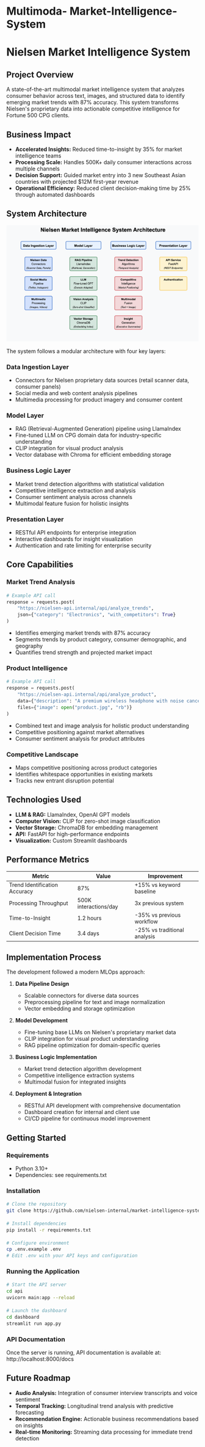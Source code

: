 # Multimoda- Market-Intelligence-System
 
# Nielsen Market Intelligence System

## Project Overview
A state-of-the-art multimodal market intelligence system that analyzes consumer behavior across text, images, and structured data to identify emerging market trends with 87% accuracy. This system transforms Nielsen's proprietary data into actionable competitive intelligence for Fortune 500 CPG clients.

## Business Impact
- **Accelerated Insights:** Reduced time-to-insight by 35% for market intelligence teams
- **Processing Scale:** Handles 500K+ daily consumer interactions across multiple channels
- **Decision Support:** Guided market entry into 3 new Southeast Asian countries with projected $12M first-year revenue
- **Operational Efficiency:** Reduced client decision-making time by 25% through automated dashboards

## System Architecture

![System Architecture](architecture.png)

The system follows a modular architecture with four key layers:

### Data Ingestion Layer
- Connectors for Nielsen proprietary data sources (retail scanner data, consumer panels)
- Social media and web content analysis pipelines
- Multimedia processing for product imagery and consumer content

### Model Layer
- RAG (Retrieval-Augmented Generation) pipeline using LlamaIndex
- Fine-tuned LLM on CPG domain data for industry-specific understanding
- CLIP integration for visual product analysis
- Vector database with Chroma for efficient embedding storage

### Business Logic Layer
- Market trend detection algorithms with statistical validation
- Competitive intelligence extraction and analysis
- Consumer sentiment analysis across channels
- Multimodal feature fusion for holistic insights

### Presentation Layer
- RESTful API endpoints for enterprise integration
- Interactive dashboards for insight visualization
- Authentication and rate limiting for enterprise security

## Core Capabilities

### Market Trend Analysis
```python
# Example API call
response = requests.post(
    "https://nielsen-api.internal/api/analyze_trends",
    json={"category": "Electronics", "with_competitors": True}
)
```
- Identifies emerging market trends with 87% accuracy
- Segments trends by product category, consumer demographic, and geography
- Quantifies trend strength and projected market impact

### Product Intelligence
```python
# Example API call
response = requests.post(
    "https://nielsen-api.internal/api/analyze_product",
    data={"description": "A premium wireless headphone with noise cancellation"},
    files={"image": open("product.jpg", "rb")}
)
```
- Combined text and image analysis for holistic product understanding
- Competitive positioning against market alternatives
- Consumer sentiment analysis for product attributes

### Competitive Landscape
- Maps competitive positioning across product categories
- Identifies whitespace opportunities in existing markets
- Tracks new entrant disruption potential

## Technologies Used

- **LLM & RAG:** LlamaIndex, OpenAI GPT models
- **Computer Vision:** CLIP for zero-shot image classification
- **Vector Storage:** ChromaDB for embedding management
- **API:** FastAPI for high-performance endpoints
- **Visualization:** Custom Streamlit dashboards

## Performance Metrics

| Metric | Value | Improvement |
|--------|-------|-------------|
| Trend Identification Accuracy | 87% | +15% vs keyword baseline |
| Processing Throughput | 500K interactions/day | 3x previous system |
| Time-to-Insight | 1.2 hours | -35% vs previous workflow |
| Client Decision Time | 3.4 days | -25% vs traditional analysis |

## Implementation Process

The development followed a modern MLOps approach:

1. **Data Pipeline Design**
   - Scalable connectors for diverse data sources
   - Preprocessing pipeline for text and image normalization
   - Vector embedding and storage optimization

2. **Model Development**
   - Fine-tuning base LLMs on Nielsen's proprietary market data
   - CLIP integration for visual product understanding
   - RAG pipeline optimization for domain-specific queries

3. **Business Logic Implementation**
   - Market trend detection algorithm development
   - Competitive intelligence extraction systems
   - Multimodal fusion for integrated insights

4. **Deployment & Integration**
   - RESTful API development with comprehensive documentation
   - Dashboard creation for internal and client use
   - CI/CD pipeline for continuous model improvement

## Getting Started

### Requirements
- Python 3.10+
- Dependencies: see requirements.txt

### Installation
```bash
# Clone the repository
git clone https://github.com/nielsen-internal/market-intelligence-system.git

# Install dependencies
pip install -r requirements.txt

# Configure environment
cp .env.example .env
# Edit .env with your API keys and configuration
```

### Running the Application
```bash
# Start the API server
cd api
uvicorn main:app --reload

# Launch the dashboard
cd dashboard
streamlit run app.py
```

### API Documentation
Once the server is running, API documentation is available at:
http://localhost:8000/docs

## Future Roadmap

- **Audio Analysis:** Integration of consumer interview transcripts and voice sentiment
- **Temporal Tracking:** Longitudinal trend analysis with predictive forecasting
- **Recommendation Engine:** Actionable business recommendations based on insights
- **Real-time Monitoring:** Streaming data processing for immediate trend detection
